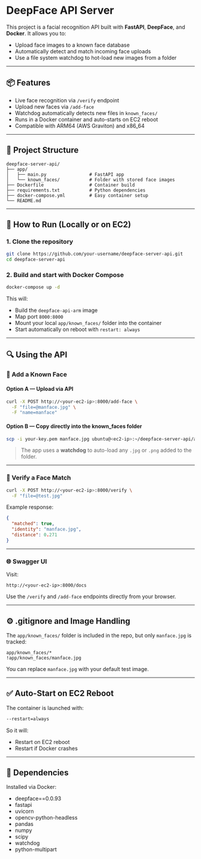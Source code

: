 # DeepFace API Server

This project is a facial recognition API built with **FastAPI**, **DeepFace**, and **Docker**. It allows you to:

- Upload face images to a known face database
- Automatically detect and match incoming face uploads
- Use a file system watchdog to hot-load new images from a folder

---

## 📦 Features

- Live face recognition via `/verify` endpoint
- Upload new faces via `/add-face`
- Watchdog automatically detects new files in `known_faces/`
- Runs in a Docker container and auto-starts on EC2 reboot
- Compatible with ARM64 (AWS Graviton) and x86_64

---

## 🧱 Project Structure

```
deepface-server-api/
├── app/
│   ├── main.py                # FastAPI app
│   └── known_faces/           # Folder with stored face images
├── Dockerfile                 # Container build
├── requirements.txt           # Python dependencies
├── docker-compose.yml         # Easy container setup
└── README.md
```

---

## 🚀 How to Run (Locally or on EC2)

### 1. Clone the repository

```bash
git clone https://github.com/your-username/deepface-server-api.git
cd deepface-server-api
```

### 2. Build and start with Docker Compose

```bash
docker-compose up -d
```

This will:
- Build the `deepface-api-arm` image
- Map port `8000:8000`
- Mount your local `app/known_faces/` folder into the container
- Start automatically on reboot with `restart: always`

---

## 🔍 Using the API

### 📂 Add a Known Face

#### Option A — Upload via API

```bash
curl -X POST http://<your-ec2-ip>:8000/add-face \
  -F "file=@manface.jpg" \
  -F "name=manface"
```

#### Option B — Copy directly into the known_faces folder

```bash
scp -i your-key.pem manface.jpg ubuntu@<ec2-ip>:~/deepface-server-api/app/known_faces/
```

> The app uses a **watchdog** to auto-load any `.jpg` or `.png` added to the folder.

---

### 🧪 Verify a Face Match

```bash
curl -X POST http://<your-ec2-ip>:8000/verify \
  -F "file=@test.jpg"
```

Example response:

```json
{
  "matched": true,
  "identity": "manface.jpg",
  "distance": 0.271
}
```

---

### 🌐 Swagger UI

Visit:

```
http://<your-ec2-ip>:8000/docs
```

Use the `/verify` and `/add-face` endpoints directly from your browser.

---

## ⚙️ .gitignore and Image Handling

The `app/known_faces/` folder is included in the repo, but only `manface.jpg` is tracked:

```gitignore
app/known_faces/*
!app/known_faces/manface.jpg
```

You can replace `manface.jpg` with your default test image.

---

## ✅ Auto-Start on EC2 Reboot

The container is launched with:

```bash
--restart=always
```

So it will:
- Restart on EC2 reboot
- Restart if Docker crashes

---

## 🧠 Dependencies

Installed via Docker:

- deepface==0.0.93
- fastapi
- uvicorn
- opencv-python-headless
- pandas
- numpy
- scipy
- watchdog
- python-multipart
